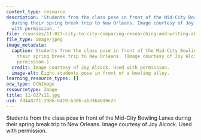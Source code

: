 ```yaml
---
content_type: resource
description: 'Students from the class pose in front of the Mid-City Bowling Lanes
  during their spring break trip to New Orleans. Image courtesy of Joy Alcock. Used
  with permission. '
file: /courses/11-027-city-to-city-comparing-researching-and-writing-about-cities-new-orleans-spring-2011/fd4a82f129866419b30bab33640d0e25_11-027s11.jpg
file_type: image/jpeg
image_metadata:
  caption: Students from the class pose in front of the Mid-City Bowling Lanes during
    their spring break trip to New Orleans. (Image courtesy of Joy Alcock. Used with
    permission.)
  credit: Image courtesy of Joy Alcock. Used with permission.
  image-alt: Eight students pose in front of a bowling alley.
learning_resource_types: []
ocw_type: OCWImage
resourcetype: Image
title: 11-027s11.jpg
uid: fd4a82f1-2986-6419-b30b-ab33640d0e25
---
```

Students from the class pose in front of the Mid-City Bowling Lanes during their spring break trip to New Orleans. Image courtesy of Joy Alcock. Used with permission. 

